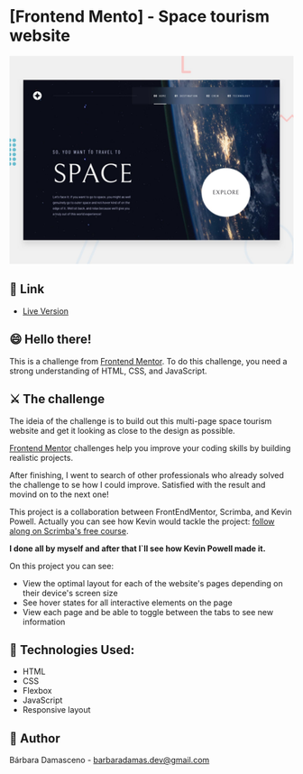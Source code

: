 # [Frontend Mento] - Space tourism website

![Design preview for the Space tourism website coding challenge](./preview.jpg)

## 🔗 Link

- [Live Version](https://barbaradamasdev.github.io/Space-Travel-Site/)

## 😄 Hello there!

This is a challenge from [Frontend Mentor](https://www.frontendmentor.io).
To do this challenge, you need a strong understanding of HTML, CSS, and JavaScript.

## ⚔️ The challenge

The ideia of the challenge is to build out this multi-page space tourism website and get it looking as close to the design as possible. 

[Frontend Mentor](https://www.frontendmentor.io) challenges help you improve your coding skills by building realistic projects.

After finishing, I went to search of other professionals who already solved the challenge to se how I could improve. Satisfied with the result and movind on to the next one!

This project is a collaboration between FrontEndMentor, Scrimba, and Kevin Powell. Actually you can see how Kevin would tackle the project: [follow along on Scrimba's free course](https://scrimba.com/learn/spacetravel). 

**I done all by myself and after that I`ll see how Kevin Powell made it.**

On this project you can see:
- View the optimal layout for each of the website's pages depending on their device's screen size
- See hover states for all interactive elements on the page
- View each page and be able to toggle between the tabs to see new information

## 💾 Technologies Used:

- HTML
- CSS
- Flexbox
- JavaScript
- Responsive layout

## 🐼 Author

Bárbara Damasceno - barbaradamas.dev@gmail.com
